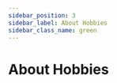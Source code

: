 ```yaml
---
sidebar_position: 3
sidebar_label: About Hobbies
sidebar_class_name: green
---
```


# About Hobbies
